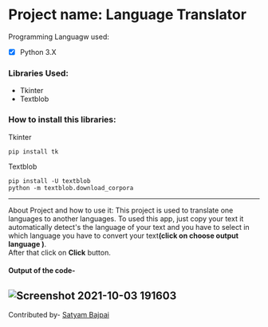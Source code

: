 # Project name: Language Translator

Programming Languagw used:
- [X] Python 3.X 

### Libraries Used:
- Tkinter
- Textblob

### How to install this libraries:

Tkinter
```
pip install tk
```

Textblob
```
pip install -U textblob
python -m textblob.download_corpora
```
<hr>
About Project and how to use it:
This project is used to translate one languages to another languages.
To used this app, just copy your text it automatically detect's the language of your text and you have to select in which language you have to convert your text<b>(click on choose output language )</b>.
<br>After that click on <b>Click</b> button.

#### Output of the code-
![Screenshot 2021-10-03 191603](https://user-images.githubusercontent.com/66032266/135756403-11f4861f-adaf-4dae-b137-74de6a6b5a23.png)
---
Contributed by- [Satyam Bajpai](https://github.com/Satyam-bajpai007)
